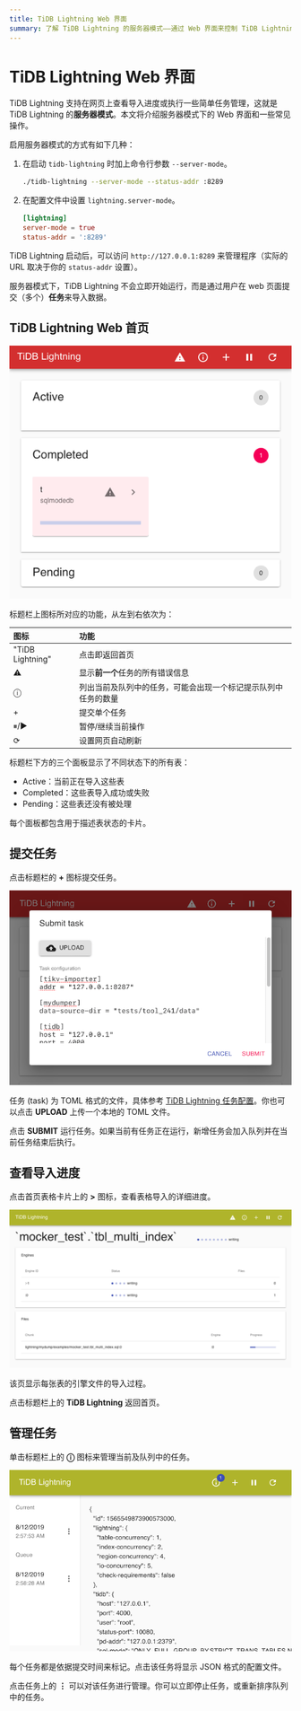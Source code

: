 ```yaml
---
title: TiDB Lightning Web 界面
summary: 了解 TiDB Lightning 的服务器模式——通过 Web 界面来控制 TiDB Lightning。
---
```


# TiDB Lightning Web 界面

TiDB Lightning 支持在网页上查看导入进度或执行一些简单任务管理，这就是 TiDB Lightning 的**服务器模式**。本文将介绍服务器模式下的 Web 界面和一些常见操作。

启用服务器模式的方式有如下几种：

1. 在启动 `tidb-lightning` 时加上命令行参数 `--server-mode`。

    ```sh
    ./tidb-lightning --server-mode --status-addr :8289
    ```

2. 在配置文件中设置 `lightning.server-mode`。

    ```toml
    [lightning]
    server-mode = true
    status-addr = ':8289'
    ```

TiDB Lightning 启动后，可以访问 `http://127.0.0.1:8289` 来管理程序（实际的 URL 取决于你的 `status-addr` 设置）。

服务器模式下，TiDB Lightning 不会立即开始运行，而是通过用户在 web 页面提交（多个）**任务**来导入数据。

## TiDB Lightning Web 首页

![TiDB Lightning Web 首页](/media/lightning-web-frontpage.png)

标题栏上图标所对应的功能，从左到右依次为：

| 图标 | 功能 |
|:----|:----|
| "TiDB Lightning" | 点击即返回首页 |
| ⚠ | 显示**前一个**任务的所有错误信息 |
| ⓘ | 列出当前及队列中的任务，可能会出现一个标记提示队列中任务的数量 |
| + | 提交单个任务 |
| ⏸/▶ | 暂停/继续当前操作 |
| ⟳ | 设置网页自动刷新 |

标题栏下方的三个面板显示了不同状态下的所有表：

* Active：当前正在导入这些表
* Completed：这些表导入成功或失败
* Pending：这些表还没有被处理

每个面板都包含用于描述表状态的卡片。

## 提交任务

点击标题栏的 **+** 图标提交任务。

![提交任务对话框](/media/lightning-web-submit.png)

任务 (task) 为 TOML 格式的文件，具体参考 [TiDB Lightning 任务配置](/tidb-lightning/tidb-lightning-configuration.md#tidb-lightning-任务配置)。你也可以点击 **UPLOAD** 上传一个本地的 TOML 文件。

点击 **SUBMIT** 运行任务。如果当前有任务正在运行，新增任务会加入队列并在当前任务结束后执行。

## 查看导入进度

点击首页表格卡片上的 **>** 图标，查看表格导入的详细进度。

![表格导入进度](/media/lightning-web-table.png)

该页显示每张表的引擎文件的导入过程。

点击标题栏上的 **TiDB Lightning** 返回首页。

## 管理任务

单击标题栏上的 **ⓘ** 图标来管理当前及队列中的任务。

![任务管理页面](/media/lightning-web-queue.png)

每个任务都是依据提交时间来标记。点击该任务将显示 JSON 格式的配置文件。

点击任务上的 **⋮** 可以对该任务进行管理。你可以立即停止任务，或重新排序队列中的任务。
